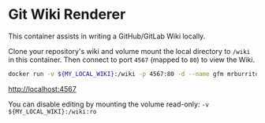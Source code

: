 # Git Wiki Renderer

This container assists in writing a GitHub/GitLab Wiki locally.

Clone your repository's wiki and volume mount the local directory to
`/wiki` in this container. Then connect to port `4567` (mapped to `80`)
to view the Wiki.

```bash
docker run -v ${MY_LOCAL_WIKI}:/wiki -p 4567:80 -d --name gfm mrburrito/gfm
```

<http://localhost:4567>

You can disable editing by mounting the volume read-only: `-v ${MY_LOCAL_WIKI}:/wiki:ro`
